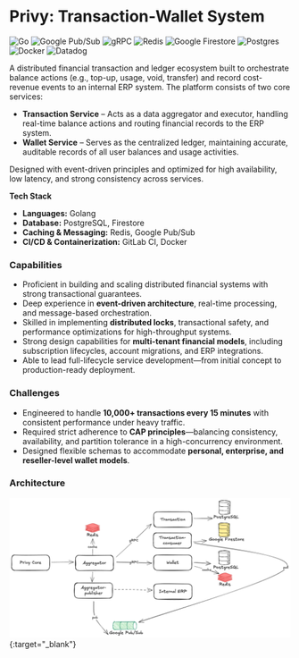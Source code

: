 # Privy: Transaction-Wallet System


![Go](https://img.shields.io/badge/go-%2300ADD8.svg?style=for-the-badge&logo=go&logoColor=white)
![Google Pub/Sub](https://img.shields.io/badge/googlepubsub-%234285F4?style=for-the-badge&logo=googlepubsub&logoColor=white)
![gRPC](https://img.shields.io/badge/gRPC-%23244b5a?style=for-the-badge&logoColor=%23244b5a)
![Redis](https://img.shields.io/badge/redis-%23DD0031.svg?style=for-the-badge&logo=redis&logoColor=white)
![Google Firestore](https://img.shields.io/badge/firestore-%23f6881d?style=for-the-badge&logo=firebase&logoColor=white)
![Postgres](https://img.shields.io/badge/postgres-%23316192.svg?style=for-the-badge&logo=postgresql&logoColor=white)
![Docker](https://img.shields.io/badge/docker-%230db7ed.svg?style=for-the-badge&logo=docker&logoColor=white)
![Datadog](https://img.shields.io/badge/datadog-%23632CA6.svg?style=for-the-badge&logo=datadog&logoColor=white)

A distributed financial transaction and ledger ecosystem built to orchestrate balance actions (e.g., top-up, usage, void, transfer) and record cost-revenue events to an internal ERP system. The platform consists of two core services:

- **Transaction Service** – Acts as a data aggregator and executor, handling real-time balance actions and routing financial records to the ERP system.
- **Wallet Service** – Serves as the centralized ledger, maintaining accurate, auditable records of all user balances and usage activities.

Designed with event-driven principles and optimized for high availability, low latency, and strong consistency across services.

**Tech Stack**

- **Languages:** Golang
- **Database:** PostgreSQL, Firestore
- **Caching & Messaging:** Redis, Google Pub/Sub
- **CI/CD & Containerization:** GitLab CI, Docker

### Capabilities

- Proficient in building and scaling distributed financial systems with strong transactional guarantees.
- Deep experience in **event-driven architecture**, real-time processing, and message-based orchestration.
- Skilled in implementing **distributed locks**, transactional safety, and performance optimizations for high-throughput systems.
- Strong design capabilities for **multi-tenant financial models**, including subscription lifecycles, account migrations, and ERP integrations.
- Able to lead full-lifecycle service development—from initial concept to production-ready deployment.

### Challenges

- Engineered to handle **10,000+ transactions every 15 minutes** with consistent performance under heavy traffic.
- Required strict adherence to **CAP principles**—balancing consistency, availability, and partition tolerance in a high-concurrency environment.
- Designed flexible schemas to accommodate **personal, enterprise, and reseller-level wallet models**.

### Architecture

[![Privy: Transaction - Wallet Architecture](images/privy_transaction_wallet_architecture.png)](images/privy-transaction-wallet-architecture.png){:target="_blank"}
